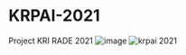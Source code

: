# KRPAI-2021
Project KRI RADE 2021
![image](https://user-images.githubusercontent.com/62342206/133871000-b2e1d679-acb3-45ef-bbbc-ca6702f8a3ad.png)
![krpai 2021](https://user-images.githubusercontent.com/62342206/133871026-af6a8d88-f500-489e-a1da-829c6d23d266.jpg)
